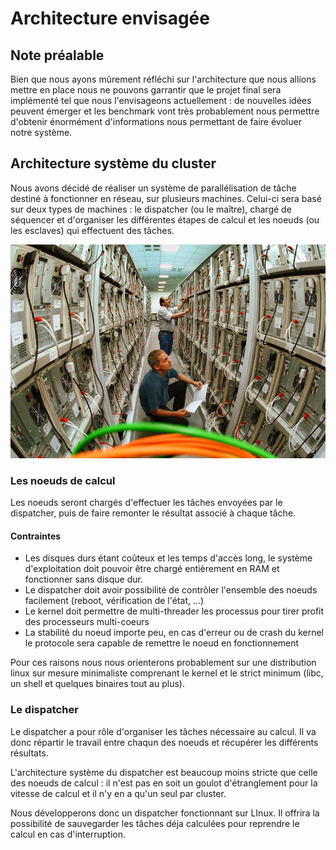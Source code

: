 Architecture envisagée
======================

Note préalable
--------------

Bien que nous ayons mûrement réfléchi sur l'architecture que nous allions
mettre en place nous ne pouvons garrantir que le projet final sera implémenté
tel que nous l'envisageons actuellement : de nouvelles idées peuvent émerger et
les benchmark vont très probablement nous permettre d'obtenir énormément
d'informations nous permettant de faire évoluer notre système.

Architecture système du cluster
-------------------------------

Nous avons décidé de réaliser un système de parallélisation de tâche destiné à
fonctionner en réseau, sur plusieurs machines. Celui-ci sera basé sur deux
types de machines : le dispatcher (ou le maître), chargé de séquencer et
d'organiser les différentes étapes de calcul et les noeuds (ou les esclaves)
qui effectuent des tâches.

![Un technicien de My Little Cluster en train de maintenir l'arcihtecture](images/cluster.jpg)

### Les noeuds de calcul

Les noeuds seront chargés d'effectuer les tâches envoyées par le dispatcher,
puis de faire remonter le résultat associé à chaque tâche.


#### Contraintes

  * Les disques durs étant coûteux et les temps d'accès long, le système d'exploitation doit pouvoir être chargé entièrement en RAM et fonctionner sans disque dur.
  * Le dispatcher doit avoir possibilité de contrôler l'ensemble des noeuds facilement (reboot, vérification de l'état, ...)
  * Le kernel doit permettre de multi-threader les processus pour tirer profit
    des processeurs multi-coeurs
  * La stabilité du noeud importe peu, en cas d'erreur ou de crash du kernel le
    protocole sera capable de remettre le noeud en fonctionnement

Pour ces raisons nous nous orienterons probablement sur une distribution
linux sur mesure minimaliste comprenant le kernel et le strict minimum (libc,
un shell et quelques binaires tout au plus).

### Le dispatcher

Le dispatcher a pour rôle d'organiser les tâches nécessaire au calcul. Il va
donc répartir le travail entre chaqun des noeuds et récupérer les différents
résultats.

L'architecture système du dispatcher est beaucoup moins stricte que celle des
noeuds de calcul : il n'est pas en soit un goulot d'étranglement pour la
vitesse de calcul et il n'y en a qu'un seul par cluster.

Nous développerons donc un dispatcher fonctionnant sur LInux. Il offrira la
possibilité de sauvegarder les tâches déja calculées pour reprendre le calcul
en cas d'interruption.
